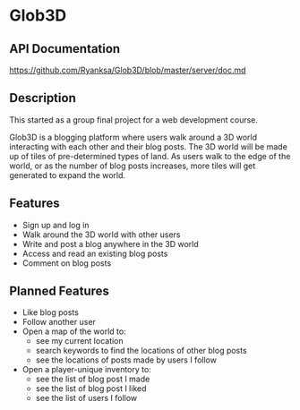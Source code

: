 # Glob3D

## API Documentation

https://github.com/Ryanksa/Glob3D/blob/master/server/doc.md

## Description

This started as a group final project for a web development course.

Glob3D is a blogging platform where users walk around a 3D world interacting with each other and their blog posts. The 3D world will be made up of tiles of pre-determined types of land. As users walk to the edge of the world, or as the number of blog posts increases, more tiles will get generated to expand the world.

## Features

- Sign up and log in
- Walk around the 3D world with other users
- Write and post a blog anywhere in the 3D world
- Access and read an existing blog posts
- Comment on blog posts

## Planned Features

- Like blog posts
- Follow another user
- Open a map of the world to:
  - see my current location
  - search keywords to find the locations of other blog posts
  - see the locations of posts made by users I follow
- Open a player-unique inventory to:
  - see the list of blog post I made
  - see the list of blog post I liked
  - see the list of users I follow
